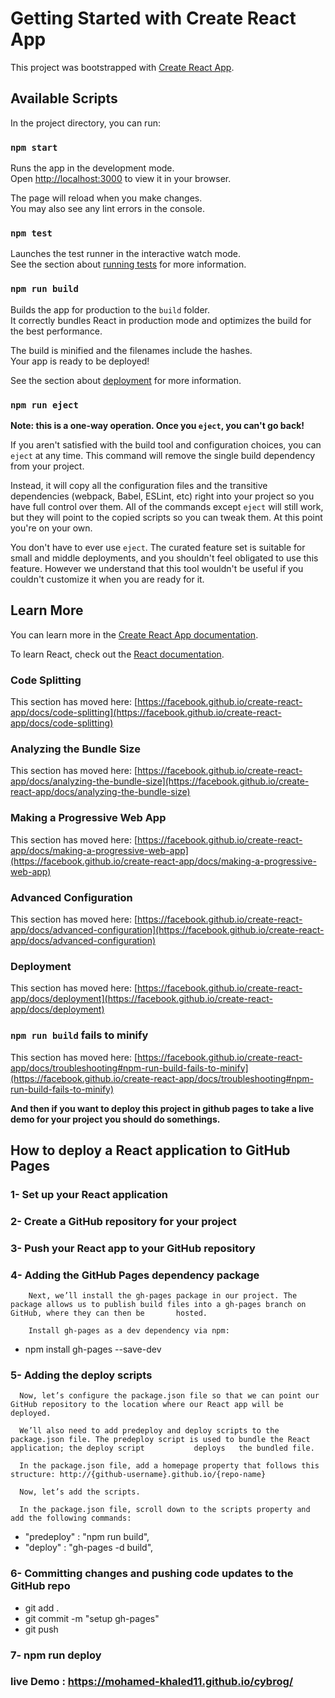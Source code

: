 # Getting Started with Create React App

This project was bootstrapped with [Create React App](https://github.com/facebook/create-react-app).

## Available Scripts

In the project directory, you can run:

### `npm start`

Runs the app in the development mode.\
Open [http://localhost:3000](http://localhost:3000) to view it in your browser.

The page will reload when you make changes.\
You may also see any lint errors in the console.

### `npm test`

Launches the test runner in the interactive watch mode.\
See the section about [running tests](https://facebook.github.io/create-react-app/docs/running-tests) for more information.

### `npm run build`

Builds the app for production to the `build` folder.\
It correctly bundles React in production mode and optimizes the build for the best performance.

The build is minified and the filenames include the hashes.\
Your app is ready to be deployed!

See the section about [deployment](https://facebook.github.io/create-react-app/docs/deployment) for more information.

### `npm run eject`

**Note: this is a one-way operation. Once you `eject`, you can't go back!**

If you aren't satisfied with the build tool and configuration choices, you can `eject` at any time. This command will remove the single build dependency from your project.

Instead, it will copy all the configuration files and the transitive dependencies (webpack, Babel, ESLint, etc) right into your project so you have full control over them. All of the commands except `eject` will still work, but they will point to the copied scripts so you can tweak them. At this point you're on your own.

You don't have to ever use `eject`. The curated feature set is suitable for small and middle deployments, and you shouldn't feel obligated to use this feature. However we understand that this tool wouldn't be useful if you couldn't customize it when you are ready for it.

## Learn More

You can learn more in the [Create React App documentation](https://facebook.github.io/create-react-app/docs/getting-started).

To learn React, check out the [React documentation](https://reactjs.org/).

### Code Splitting

This section has moved here: [https://facebook.github.io/create-react-app/docs/code-splitting](https://facebook.github.io/create-react-app/docs/code-splitting)

### Analyzing the Bundle Size

This section has moved here: [https://facebook.github.io/create-react-app/docs/analyzing-the-bundle-size](https://facebook.github.io/create-react-app/docs/analyzing-the-bundle-size)

### Making a Progressive Web App

This section has moved here: [https://facebook.github.io/create-react-app/docs/making-a-progressive-web-app](https://facebook.github.io/create-react-app/docs/making-a-progressive-web-app)

### Advanced Configuration

This section has moved here: [https://facebook.github.io/create-react-app/docs/advanced-configuration](https://facebook.github.io/create-react-app/docs/advanced-configuration)

### Deployment

This section has moved here: [https://facebook.github.io/create-react-app/docs/deployment](https://facebook.github.io/create-react-app/docs/deployment)

### `npm run build` fails to minify

This section has moved here: [https://facebook.github.io/create-react-app/docs/troubleshooting#npm-run-build-fails-to-minify](https://facebook.github.io/create-react-app/docs/troubleshooting#npm-run-build-fails-to-minify)

**And then if you want to deploy this project in github pages to take a live demo for your project you should do somethings.**
## **How to deploy a React application to GitHub Pages**

### 1- Set up your React application
### 2- Create a GitHub repository for your project
### 3- Push your React app to your GitHub repository
### 4- Adding the GitHub Pages dependency package
        Next, we’ll install the gh-pages package in our project. The package allows us to publish build files into a gh-pages branch on GitHub, where they can then be       hosted.

        Install gh-pages as a dev dependency via npm:
  - npm install gh-pages --save-dev
### 5- Adding the deploy scripts
      Now, let’s configure the package.json file so that we can point our GitHub repository to the location where our React app will be deployed.

      We’ll also need to add predeploy and deploy scripts to the package.json file. The predeploy script is used to bundle the React application; the deploy script           deploys   the bundled file.

      In the package.json file, add a homepage property that follows this structure: http://{github-username}.github.io/{repo-name}

      Now, let’s add the scripts.

      In the package.json file, scroll down to the scripts property and add the following commands:

  * "predeploy" : "npm run build",
  * "deploy" : "gh-pages -d build",

### 6- Committing changes and pushing code updates to the GitHub repo
  * git add .
  * git commit -m "setup gh-pages"
  * git push
  
### 7- npm run deploy
### live Demo : https://mohamed-khaled11.github.io/cybrog/
